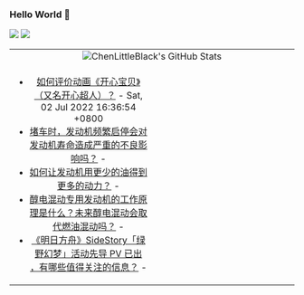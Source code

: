 ### Hello World 👋

[![](https://img.shields.io/badge/@ChenLittleBlack-1a6c81?style=flat&logo=java&logoColor=1a6c81&label=Java&colorA=ffffff)](https://www.java.com/)
[![](https://img.shields.io/badge/@ChenLittleBlack-41b883?style=flat&logo=vuedotjs&logoColor=41b883&label=Vue&colorA=ffffff)](https://cn.vuejs.org/)

<table>
<tr>
<td colspan="2" style="text-align: center;">
<img alt="ChenLittleBlack's GitHub Stats" src="https://github-readme-stats.vercel.app/api?username=ChenLittleBlack&show_icons=true&icon_color=CE1D2D&text_color=718096&bg_color=ffffff&hide_title=true" />
</td>
</tr>
<tr>
<td align="center" valign="middle">

<!-- START_SECTION:blog -->
* <a href='http://www.zhihu.com/question/40589001/answer/2554854471?utm_campaign=rss&utm_medium=rss&utm_source=rss&utm_content=title' target='_blank'>如何评价动画《开心宝贝》（又名开心超人）？</a> - Sat, 02 Jul 2022 16:36:54 +0800
* <a href='http://www.zhihu.com/question/538637976/answer/2552123746?utm_campaign=rss&utm_medium=rss&utm_source=rss&utm_content=title' target='_blank'>堵车时，发动机频繁启停会对发动机寿命造成严重的不良影响吗？</a> - 
* <a href='http://www.zhihu.com/question/538030795/answer/2548950607?utm_campaign=rss&utm_medium=rss&utm_source=rss&utm_content=title' target='_blank'>如何让发动机用更少的油得到更多的动力？</a> - 
* <a href='http://www.zhihu.com/question/539092380/answer/2547100112?utm_campaign=rss&utm_medium=rss&utm_source=rss&utm_content=title' target='_blank'>醇电混动专用发动机的工作原理是什么？未来醇电混动会取代燃油混动吗？</a> - 
* <a href='http://www.zhihu.com/question/540527597/answer/2551358619?utm_campaign=rss&utm_medium=rss&utm_source=rss&utm_content=title' target='_blank'>《明日方舟》SideStory「绿野幻梦」活动先导 PV 已出 ，有哪些值得关注的信息？</a> - 
<!-- END_SECTION:blog -->

</td>
<td valign="middle" width="50%">

<!-- START_SECTION:douban -->

<!-- END_SECTION:douban -->

</td>
</tr>
</table>
